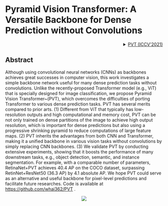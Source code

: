 # Pyramid Vision Transformer: A Versatile Backbone for Dense Prediction without Convolutions

<!-- [ALGORITHM] -->

<details>
<summary align="right"><a href="https://arxiv.org/abs/2102.12122">PVT (ICCV'2021)</a></summary>

```bibtex
@inproceedings{wang2021pyramid,
  title={Pyramid vision transformer: A versatile backbone for dense prediction without convolutions},
  author={Wang, Wenhai and Xie, Enze and Li, Xiang and Fan, Deng-Ping and Song, Kaitao and Liang, Ding and Lu, Tong and Luo, Ping and Shao, Ling},
  booktitle={Proceedings of the IEEE/CVF International Conference on Computer Vision},
  pages={568--578},
  year={2021}
}
```

</details>

## Abstract

<!-- [ABSTRACT] -->

Although using convolutional neural networks (CNNs) as backbones achieves great
successes in computer vision, this work investigates a simple backbone network
useful for many dense prediction tasks without convolutions. Unlike the
recently-proposed Transformer model (e.g., ViT) that is specially designed for
image classification, we propose Pyramid Vision Transformer~(PVT), which overcomes
the difficulties of porting Transformer to various dense prediction tasks.
PVT has several merits compared to prior arts. (1) Different from ViT that
typically has low-resolution outputs and high computational and memory cost,
PVT can be not only trained on dense partitions of the image to achieve high
output resolution, which is important for dense predictions but also using a
progressive shrinking pyramid to reduce computations of large feature maps.
(2) PVT inherits the advantages from both CNN and Transformer, making it a
unified backbone in various vision tasks without convolutions by simply replacing
CNN backbones. (3) We validate PVT by conducting extensive experiments, showing
that it boosts the performance of many downstream tasks, e.g., object detection,
semantic, and instance segmentation. For example, with a comparable number of
parameters, RetinaNet+PVT achieves 40.4 AP on the COCO dataset, surpassing
RetinNet+ResNet50 (36.3 AP) by 4.1 absolute AP. We hope PVT could serve as an
alternative and useful backbone for pixel-level predictions and facilitate future
researches. Code is available at https://github.com/whai362/PVT .

<!-- [IMAGE] -->

<div align=center>
<img src="https://user-images.githubusercontent.com/28900607/166134407-d455c57e-4ec3-4951-be9e-730cb9d9c213.png">
</div>
